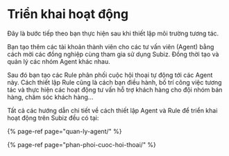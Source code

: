 # Triển khai hoạt động

Đây là bước tiếp theo bạn thực hiện sau khi thiết lập môi trường tương tác.

Bạn tạo thêm các tài khoản thành viên cho các tư vấn viên \(Agent\) bằng cách mời các đồng nghiệp cùng tham gia sử dụng Subiz. Đồng thời tạo và quản lý các nhóm Agent khác nhau.

Sau đó bạn tạo các Rule phân phối cuộc hội thoại tự động tới các Agent này. Cách thiết lập Rule cũng là cách bạn điều hành, bố trí công việc tương tác và thực hiện các hoạt động tư vấn hỗ trợ khách hàng cho đội nhóm bán hàng, chăm sóc khách hàng...

Tất cả các hướng dẫn chi tiết về cách thiết lập Agent và Rule để triển khai hoạt động trên Subiz đều có tại:

{% page-ref page="quan-ly-agent/" %}

{% page-ref page="phan-phoi-cuoc-hoi-thoai/" %}

